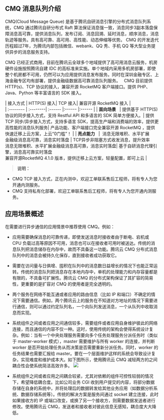 ## CMQ 消息队列介绍
CMQ(Cloud Message Queue) 是基于腾讯自研消息引擎的分布式消息队列系统，CMQ 通过腾讯自研分布式 Raft 算法保证消息强一致，消息同步3副本落盘保障消息高可靠，提供消息队列，发布订阅、消息回溯、延时消息，顺序消息，消息轨迹等服务。具有高可靠、高可用、高性能、动态伸缩等优势。 CMQ 的开发迭代历程超过7年，为腾讯内部包括微信、webank、QQ 秀、手机 QQ 等大型业务提供异步的消息服务支持。

CMQ 已经正式商用，目前在腾讯云全球多个地域提供了高可用消息云服务，机房硬件设施按照腾讯自建 IDC 的高标准来实施。单个地域内采用多机房部署，即使整个机房都不可用，仍然可以为应用提供消息发布服务。同时在深圳金融专区、上海金融专区均有部署，提供金融级数据高可靠消息队列服务。
 
CMQ 目前提供 HTTP(s)、TCP 协议的接入，兼容开源 RocketMQ 客户端接口。提供 PHP、Java、Python 等丰富语言的 SDK 接入。



| 接入方式 |     HTTP(S) 接入|  TCP 接入| 兼容开源 RocketMQ 接入 |  
| :-------- | :--------| :------ |:------ |:------ |
| **面向场景**    |  提供基于 HTTP(S) 协议的同步接入方式，支持 Restful API 和多语言的 SDK 简单方便接入。|  提供 TCP 同步/异步接入方式，支持多语言 SDK，提高生产端和消费端的效率，提供更高性能的消息队列服务|  产品功能、客户端接口完全兼容开源 RocketMQ ，提供快速迁移上云方案，上云“0门槛”！ |
| **亮点能力**    |  消息无限堆积、水平扩展<br>金融级消息高可靠，消息实时落盘 |  TCP异步非阻塞方式收发消息，提升效率<br>消息无限堆积、水平扩展金融级消息高可靠，消息实时落盘|  基于自研消息代理引擎，消息高可靠实时落盘<br>兼容开源RocketMQ 4.1.0 版本，提供迁移上云方案，轻量配置，即可上云 | 

> **说明：**
- CMQ TCP 接入方式，正在内测中，欢迎工单联系售后工程师，将有专人为您开通内测服务。
- CMQ 支持私有化部署，欢迎工单联系售后工程师，将有专人为您开通内测服务。



## 应用场景概述


在需要进行异步通信的应用情景中推荐使用 CMQ。例如：

- 应用需要确保消息的可靠传递，即使发送消息时接收者由于断电、宕机或 CPU 负载过高等原因不可用，消息也可以在接收者可用时被送达。传统的消息队列把消息储存在内存中，故而不具备这一功能。腾讯云 CMQ 分布式消息队列中的消息会被持久化保存，直到接收者成功获取它。

- 需要在访问量与日俱增、囤积在队列中的消息数日益增长的情况下也能正常运转。传统的消息队列把消息存在本地内存中，单机的处理能力和内存容量都是有限的，不具备可扩展性。腾讯云 CMQ 的分布式架构保证了其扩容的简易性，更重要的是扩容对 CMQ 的使用者是完全透明的。

- 两个服务在网络不能互通或者应用的路由信息（比如 IP 和端口）不确定的情况下需要通信。例如，两个腾讯云上的服务在不知道对方地址的情况下需要进行通信，则可以通过约定队列名，一个向队列发送消息，一个从队列中收取消息而实现。

- 系统组件之间或者应用之间通信较多，需要组件或者应用自身维护彼此的网络连接，而且通信的内容不仅一种。这时，使用传统的架构会使得系统设计复杂。例如：当有一个中央处理服务需要向多个任务处理服务分派任务时（类似于 master-worker 模式），master 需要维护与所有 worker 的连接，并判断 worker 是否开始处理任务从而决策是否需要重新分派任务。同时，worker 的任务结果也需要汇报给 master。要在一个层面维护这样的系统会导致设计复杂，实现难度和维护成本大。如下图所示，使用腾讯云 CMQ 减轻两方的之间耦合性会使系统简洁高效许多。
![](//mccdn.qcloud.com/static/img/c39a0f8227943738dceb85575f56e4eb/image.jpg)

- 系统组件之间或者应用之间耦合较紧，尤其对依赖的组件可控性较弱的情况下，希望降低耦合度。比如公司业务 CGI 收到用户提交的内容，将部分数据存储在自身的系统中，并将处理后的数据转发给其他业务应用（如数据分析系统、数据存储系统等）。传统的解决方案是服务间通过 socket 建立连接，此时如果接收方的 IP 或端口改变，或换了另一个接收方，则需要数据发送者进行修改。使用腾讯云 CMQ，发送者和接收者对彼此信息无感知，耦合度大大降低。
